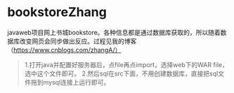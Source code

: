 # bookstoreZhang
javaweb项目网上书城bookstore。各种信息都是通过数据库获取的，所以随着数据库改变网页会同步做出反应。过程见我的博客（https://www.cnblogs.com/zhangA/）
> 1.打开java并配置好服务器后，点file再点import，选择web下的WAR file，选中这个文件即可。
> 2.然后sql在src下面，不用创建数据库，直接把sql文件拖到mysql连接上运行即可。
